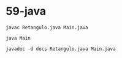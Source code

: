 # 59-java

```
javac Retangulo.java Main.java
```

```
java Main
```

```
javadoc -d docs Retangulo.java Main.java
```